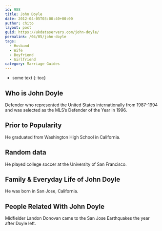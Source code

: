 ```yaml
---
id: 988
title: John Doyle
date: 2012-04-05T03:00:40+00:00
author: chito
layout: post
guid: https://ukdataservers.com/john-doyle/
permalink: /04/05/john-doyle
tags:
  - Husband
  - Wife
  - Boyfriend
  - Girlfriend
category: Marriage Guides
---
```


* some text
{: toc}
          
          
## Who is  John Doyle
                  
                  
                  
Defender who represented the United States internationally from 1987-1994 and was selected as the MLS&#8217;s Defender of the Year in 1996.
                  
                
                
                
## Prior to Popularity 
                  
                  
                  
He graduated from Washington High School in California.
                  
                
                
                
## Random data 
                  
                  
                  
He played college soccer at the University of San Francisco.
                  
                
                
                
## Family & Everyday Life of John Doyle
                  
                  
                  
He was born in San Jose, California.
                  
                
                
                
## People Related With  John Doyle
                  
                  
                  
Midfielder Landon Donovan came to the San Jose Earthquakes the year after Doyle left.
                  
                
              
            
          
          
          
    
    
  
